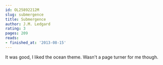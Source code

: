 ```yaml
---
id: OL25892212M
slug: submergence
title: Submergence
author: J.M. Ledgard
rating: 3
pages: 209
reads:
- finished_at: '2013-08-15'
---
```

It was good, I liked the ocean theme. Wasn't a page turner for me though.
